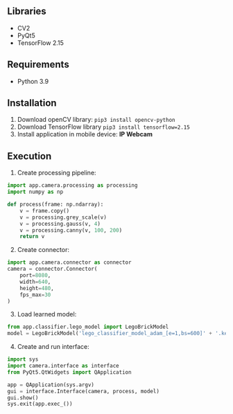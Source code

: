 ## Libraries

- CV2
- PyQt5
- TensorFlow 2.15

## Requirements

- Python 3.9


## Installation

1. Download openCV library: `pip3 install opencv-python`
2. Download TensorFlow library `pip3 install tensorflow=2.15`
3. Install application in mobile device: **IP Webcam**

## Execution
1. Create processing pipeline:
```python
import app.camera.processing as processing
import numpy as np

def process(frame: np.ndarray):
    v = frame.copy()
    v = processing.grey_scale(v)
    v = processing.gauss(v, 4)
    v = processing.canny(v, 100, 200)
    return v

```
2. Create connector:
```python
import app.camera.connector as connector
camera = connector.Connector(
    port=8080,
    width=640,
    height=480,
    fps_max=30
)
```
3. Load learned model:
```python
from app.classifier.lego_model import LegoBrickModel
model = LegoBrickModel('lego_classifier_model_adam_[e=1,bs=600]' + '.keras')
```
4. Create and run interface:
```python
import sys
import camera.interface as interface
from PyQt5.QtWidgets import QApplication

app = QApplication(sys.argv)
gui = interface.Interface(camera, process, model)
gui.show()
sys.exit(app.exec_())
```




